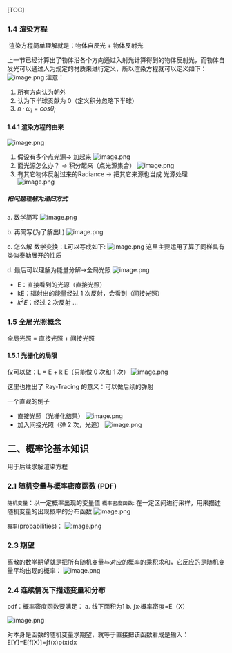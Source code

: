 [TOC]



### 1.4 渲染方程

​		渲染方程简单理解就是：物体自反光 + 物体反射光

​		上一节已经计算出了物体沿各个方向通过入射光计算得到的物体反射光，而物体自发光可以通过人为规定的材质来进行定义，所以渲染方程就可以定义如下：
![image.png](https://bbs-img.huaweicloud.com/blogs/img/20220510/1652186376916338094.png)
注意：

1. 所有方向认为朝外
2. 认为下半球贡献为 0（定义积分忽略下半球）
3. $n·ω_i = cosθ_i$

#### 1.4.1 渲染方程的由来

![image.png](https://bbs-img.huaweicloud.com/blogs/img/20220511/1652238182164913742.png)

1. 假设有多个点光源-> 加起来
   ![image.png](https://bbs-img.huaweicloud.com/blogs/img/20220511/1652238607749951598.png)
2. 面光源怎么办？ -> 积分起来（点光源集合）
   ![image.png](https://bbs-img.huaweicloud.com/blogs/img/20220511/1652238649567898403.png)
3. 有其它物体反射过来的Radiance -> 把其它来源也当成 光源处理
   ![image.png](https://bbs-img.huaweicloud.com/blogs/img/20220511/1652238683461199337.png)

##### 把问题理解为递归方式

a. 数学简写
![image.png](https://bbs-img.huaweicloud.com/blogs/img/20220511/1652238203854107894.png)

b. 再简写(为了解出L)
![image.png](https://bbs-img.huaweicloud.com/blogs/img/20220511/1652238217513334419.png)

c. 怎么解
数学变换：L可以写成如下:
![image.png](https://bbs-img.huaweicloud.com/blogs/img/20220511/1652238241576409512.png)
这里主要运用了算子同样具有类似泰勒展开的性质

d. 最后可以理解为能量分解->全局光照
![image.png](https://bbs-img.huaweicloud.com/blogs/img/20220511/1652238257342178275.png)

- E：直接看到的光源（直接光照）
- kE：辐射出的能量经过 1 次反射，会看到（间接光照）
- $k^2E$：经过 2 次反射
  …

### 1.5 全局光照概念

全局光照 = 直接光照 + 间接光照

#### 1.5.1 光栅化的局限

仅可以做：L = E + k E（只能做 0 次和 1 次）
![image.png](https://bbs-img.huaweicloud.com/blogs/img/20220511/1652239718006761693.png)

这里也推出了 Ray-Tracing 的意义：可以做后续的弹射

一个直观的例子

- 直接光照（光栅化结果）
  ![image.png](https://bbs-img.huaweicloud.com/blogs/img/20220511/1652239569263589841.png)
- 加入间接光照（弹 2 次，光追）
  ![image.png](https://bbs-img.huaweicloud.com/blogs/img/20220511/1652239631318602265.png)



## 二、概率论基本知识

用于后续求解渲染方程

### 2.1 随机变量与概率密度函数 (PDF)

`随机变量`：以一定概率出现的变量值
`概率密度函数`:  在一定区间进行采样，用来描述随机变量的出现概率的分布函数
![image.png](https://bbs-img.huaweicloud.com/blogs/img/20220511/1652240233637414098.png)

`概率`(probabilities)：
![image.png](https://bbs-img.huaweicloud.com/blogs/img/20220511/1652240307506550227.png)

### 2.3 期望

离散的数学期望就是把所有随机变量与对应的概率的乘积求和，它反应的是随机变量平均出现的概率：
![image.png](https://bbs-img.huaweicloud.com/blogs/img/20220511/1652240332067846120.png)

### 2.4 连续情况下描述变量和分布

pdf：概率密度函数要满足：
a. 线下面积为1
b. ∫x·概率密度=E（X）

![image.png](https://bbs-img.huaweicloud.com/blogs/img/20220511/1652240644445533704.png)

对本身是函数的随机变量求期望，就等于直接把该函数看成是输入：
E[Y]=E[f(X)]=∫f(x)p(x)dx
